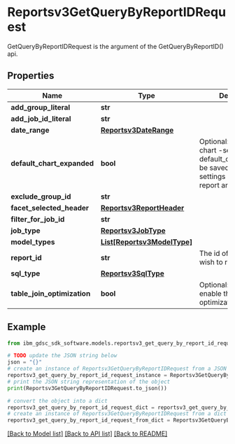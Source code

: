 # Reportsv3GetQueryByReportIDRequest

GetQueryByReportIDRequest is the argument of the GetQueryByReportID() api.

## Properties

Name | Type | Description | Notes
------------ | ------------- | ------------- | -------------
**add_group_literal** | **str** |  | [optional] 
**add_job_id_literal** | **str** |  | [optional] 
**date_range** | [**Reportsv3DateRange**](Reportsv3DateRange.md) |  | [optional] 
**default_chart_expanded** | **bool** | Optional: if report has chart -send  default_chart_expanded be saved in user settings collection per report and user. | [optional] 
**exclude_group_id** | **str** |  | [optional] 
**facet_selected_header** | [**Reportsv3ReportHeader**](Reportsv3ReportHeader.md) |  | [optional] 
**filter_for_job_id** | **str** |  | [optional] 
**job_type** | [**Reportsv3JobType**](Reportsv3JobType.md) |  | [optional] 
**model_types** | [**List[Reportsv3ModelType]**](Reportsv3ModelType.md) |  | [optional] 
**report_id** | **str** | The id of the Report we wish to run. | [optional] 
**sql_type** | [**Reportsv3SqlType**](Reportsv3SqlType.md) |  | [optional] 
**table_join_optimization** | **bool** | Optional: disable or enable the table join optimization. | [optional] 

## Example

```python
from ibm_gdsc_sdk_software.models.reportsv3_get_query_by_report_id_request import Reportsv3GetQueryByReportIDRequest

# TODO update the JSON string below
json = "{}"
# create an instance of Reportsv3GetQueryByReportIDRequest from a JSON string
reportsv3_get_query_by_report_id_request_instance = Reportsv3GetQueryByReportIDRequest.from_json(json)
# print the JSON string representation of the object
print(Reportsv3GetQueryByReportIDRequest.to_json())

# convert the object into a dict
reportsv3_get_query_by_report_id_request_dict = reportsv3_get_query_by_report_id_request_instance.to_dict()
# create an instance of Reportsv3GetQueryByReportIDRequest from a dict
reportsv3_get_query_by_report_id_request_from_dict = Reportsv3GetQueryByReportIDRequest.from_dict(reportsv3_get_query_by_report_id_request_dict)
```
[[Back to Model list]](../README.md#documentation-for-models) [[Back to API list]](../README.md#documentation-for-api-endpoints) [[Back to README]](../README.md)


